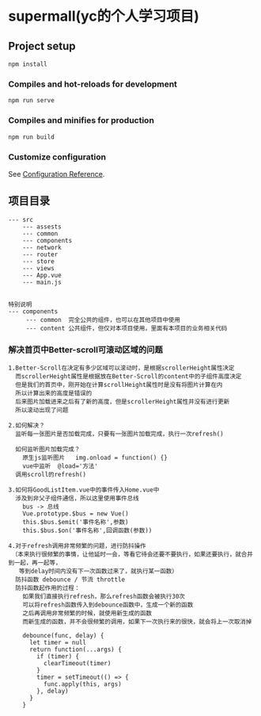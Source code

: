 # supermall(yc的个人学习项目)

## Project setup
```
npm install
```

### Compiles and hot-reloads for development
```
npm run serve
```

### Compiles and minifies for production
```
npm run build
```

### Customize configuration
See [Configuration Reference](https://cli.vuejs.org/config/).

## 项目目录
```
--- src
	--- assests
	--- common
	--- components
	--- network
	--- router
	--- store
	--- views
	--- App.vue
	--- main.js


特别说明
--- components
     --- common  完全公共的组件，也可以在其他项目中使用
     --- content 公共组件，但仅对本项目使用，里面有本项目的业务相关代码

```

### 解决首页中Better-scroll可滚动区域的问题
```
1.Better-Scroll在决定有多少区域可以滚动时，是根据scrollerHeight属性决定
  而scrollerHeight属性是根据放在Better-Scroll的content中的子组件高度决定
  但是我们的首页中，刚开始在计算scrollHeight属性时是没有将图片计算在内
  所以计算出来的高度是错误的
  后来图片加载进来之后有了新的高度，但是scrollerHeight属性并没有进行更新
  所以滚动出现了问题

2.如何解决？
  监听每一张图片是否加载完成，只要有一张图片加载完成，执行一次refresh()

  如何监听图片加载完成？
    原生js监听图片   img.onload = function() {}
    vue中监听  @load='方法'
  调用scroll的refresh()

3.如何将GoodListItem.vue中的事件传入Home.vue中
  涉及到非父子组件通信，所以这里使用事件总线
    bus -> 总线
    Vue.prototype.$bus = new Vue()
    this.$bus.$emit('事件名称',参数)
    this.$bus.$on('事件名称',回调函数(参数))

4.对于refresh调用非常频繁的问题，进行防抖操作
 （本来执行很频繁的事情，让他延时一会，等看它待会还要不要执行，如果还要执行，就合并到一起，再一起等，
   等到delay时间内没有下一次函数过来了，就执行某一函数）
  防抖函数 debounce / 节流 throttle
  防抖函数起作用的过程：
    如果我们直接执行refresh，那么refresh函数会被执行30次
    可以将refresh函数传入到debounce函数中，生成一个新的函数
    之后再调用非常频繁的时候，就使用新生成的函数
    而新生成的函数，并不会很频繁的调用，如果下一次执行来的很快，就会将上一次取消掉

    debounce(func, delay) {
      let timer = null
      return function(...args) {
        if (timer) {
          clearTimeout(timer)
        }
        timer = setTimeout(() => {
          func.apply(this, args)
        }, delay)
      }
    }
```
